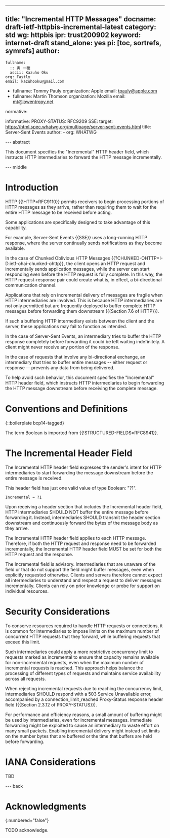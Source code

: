 ---
title: "Incremental HTTP Messages"
docname: draft-ietf-httpbis-incremental-latest
category: std
wg: httpbis
ipr: trust200902
keyword: internet-draft
stand_alone: yes
pi: [toc, sortrefs, symrefs]
author:
 -
    fullname:
      :: 奥 一穂
      ascii: Kazuho Oku
    org: Fastly
    email: kazuhooku@gmail.com
 -
    fullname: Tommy Pauly
    organization: Apple
    email: tpauly@apple.com
 -
    fullname: Martin Thomson
    organization: Mozilla
    email: mt@lowentropy.net

normative:

informative:
  PROXY-STATUS: RFC9209
  SSE:
    target: https://html.spec.whatwg.org/multipage/server-sent-events.html
    title: Server-Sent Events
    author:
     -
        org: WHATWG



--- abstract

This document specifies the "Incremental" HTTP header field, which instructs
HTTP intermediaries to forward the HTTP message incrementally.


--- middle

# Introduction

HTTP {{!HTTP=RFC9110}} permits receivers to begin processing portions of HTTP
messages as they arrive, rather than requiring them to wait for the entire HTTP
message to be received before acting.

Some applications are specifically designed to take advantage of this
capability.

For example, Server-Sent Events {{SSE}} uses a long-running HTTP response, where
the server continually sends notifications as they become available.

In the case of Chunked Oblivious HTTP Messages
{{?CHUNKED-OHTTP=I-D.ietf-ohai-chunked-ohttp}}, the client opens an HTTP request
and incrementally sends application messages, while the server can start responding
even before the HTTP request is fully complete. In this way, the HTTP
request-response pair could create what is, in effect, a bi-directional
communication channel.

Applications that rely on incremental delivery of messages are fragile when HTTP intermediaries are involved.
This is because HTTP intermediaries are not only permitted but are frequently
deployed to buffer complete HTTP messages before forwarding them downstream
({{Section 7.6 of HTTP}}).

If such a buffering HTTP intermediary exists between the client and the server,
these applications may fail to function as intended.

In the case of Server-Sent Events, an intermediary tries to buffer the HTTP
response completely before forwarding it could be left waiting indefinitely.
A client might never receive any portion of the response.

In the case of requests that involve any bi-directional exchange,
an intermediary that tries to buffer entire messages --
either request or response -- prevents any data from being delivered.

To help avoid such behavior, this document specifies the "Incremental" HTTP header
field, which instructs HTTP intermediaries to begin forwarding the HTTP message
downstream before receiving the complete message.


# Conventions and Definitions

{::boilerplate bcp14-tagged}

The term Boolean is imported from {{!STRUCTURED-FIELDS=RFC8941}}.


# The Incremental Header Field

The Incremental HTTP header field expresses the sender's intent for HTTP
intermediaries to start forwarding the message downstream before the entire
message is received.

This header field has just one valid value of type Boolean: "?1".

~~~
Incremental = ?1
~~~

Upon receiving a header section that includes the Incremental header field, HTTP
intermediaries SHOULD NOT buffer the entire message before forwarding it.
Instead, intermediaries SHOULD transmit the header section downstream and
continuously forward the bytes of the message body as they arrive.

The Incremental HTTP header field applies to each HTTP message. Therefore, if
both the HTTP request and response need to be forwarded incrementally, the
Incremental HTTP header field MUST be set for both the HTTP request and the
response.

The Incremental field is advisory. Intermediaries that are unaware of the field
or that do not support the field might buffer messages, even when explicitly
requested otherwise.  Clients and servers therefore cannot expect all
intermediaries to understand and respect a request to deliver messages
incrementally. Clients can rely on prior knowledge or probe for support on
individual resources.

# Security Considerations

To conserve resources required to handle HTTP requests or connections, it is
common for intermediaries to impose limits on the maximum number of concurrent
HTTP requests that they forward, while buffering requests that exceed this
limit.

Such intermediaries could apply a more restrictive concurrency limit to requests
marked as incremental to ensure that capacity remains available for
non-incremental requests, even when the maximum number of incremental requests
is reached. This approach helps balance the processing of different types of
requests and maintains service availability across all requests.

When rejecting incremental requests due to reaching the concurrency limit,
intermediaries SHOULD respond with a 503 Service Unavailable error, accompanied
by a connection_limit_reached Proxy-Status response header field
({{Section 2.3.12 of PROXY-STATUS}}).

For performance and efficiency reasons, a small amount of buffering might be used
by intermediaries, even for incremental messages. Immediate forwarding might be
exploited to cause an intermediary to waste effort on many small packets.
Enabling incremental delivery might instead set limits on the number bytes
that are buffered or the time that buffers are held before forwarding.


# IANA Considerations

TBD

--- back

# Acknowledgments
{:numbered="false"}

TODO acknowledge.
